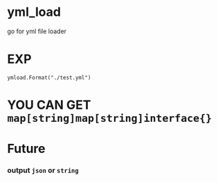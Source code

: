 # yml_load
go for yml file loader
# EXP
```
ymload.Format("./test.yml")
```
# YOU CAN GET `map[string]map[string]interface{}`

# Future
### output `json` or `string`
